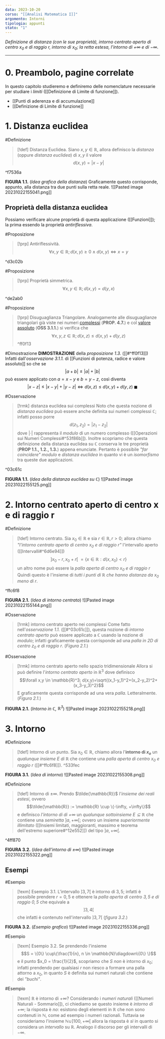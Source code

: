 ```yaml
---
data: 2023-10-20
corso: "[[Analisi Matematica I]]"
argomento: Intorni
tipologia: appunti
stato: "1"
---
```

*Definizione di distanza (con le sue proprietà), intorno centrato aperto di centro $x_0$ e di raggio $r$, intorno di $x_0$; la retta estesa, l'intorno di $+\infty$ e di $-\infty$.*
- - -
# 0. Preambolo, pagine correlate
In questo capitolo studieremo e definiremo delle nomenclature necessarie per studiare i *limiti* ([[Definizione di Limite di funzione]]).
- [[Punti di aderenza e di accumulazione]]
- [[Definizione di Limite di funzione]]
# 1. Distanza euclidea
#Definizione 
> [!def] Distanza Euclidea.
> Siano $x, y \in \mathbb{R}$, allora definisco la *distanza* (oppure *distanza euclidea*) di $x, y$ il valore 
> $$d(x,y) = | x - y |$$

^f7536a

**FIGURA 1.1.** (*Idea grafica della distanza*)
Graficamente questo corrisponde, appunto, alla distanza tra due punti sulla retta reale.
![[Pasted image 20231022155041.png]]
## Proprietà della distanza euclidea
Possiamo verificare alcune proprietà di questa applicazione ([[Funzioni]]); la prima essendo la proprietà *antiriflessiva*.

#Proposizione
> [!prp] Antiriflessività.
> $$\forall x, y \in \mathbb{R}; d(x,y) \geq 0 \land d(x,y) \iff x=y$$

^d3c02b

#Proposizione 
> [!prp] Proprietà simmetrica.
>  $$\forall x,y \in \mathbb{R}; d(x,y) = d(y,x)$$

^de2ab0

#Proposizione 
> [!prp] Disuguaglianza Triangolare.
> Analogamente alle disuguaglianze triangolari già viste nei numeri [complessi](Operazioni%20sui%20Numeri%20Complessi.md) (**PROP. 4.7.**) e col [valore assoluto](Funzioni%20di%20potenza,%20radice%20e%20valore%20assoluto.md) (**OSS 3.1.1.**) si verifica che $$\forall x,y,z \in \mathbb{R}; d(x,z) \leq d(x,y)+d(y,z)$$
^ff0f13

#Dimostrazione 
**DIMOSTRAZIONE** della *proposizione 1.3.* ([[#^ff0f13]])
Infatti dall'*osservazione 3.1.1.* di [[Funzioni di potenza, radice e valore assoluto]] so che se $$|a+b|\leq|a|+|b|$$può essere applicato con $a=x-y$ e $b=y-z$, così diventa $$|x-z|\leq|x-y|+|y-z| \iff d(x,z) \leq d(x,y) + d(y,z) \ \blacksquare$$

#Osservazione 
> [!rmk] distanza euclidea sui complessi
   Noto che questa nozione di *distanza euclidea* può essere anche definita sui numeri complessi $\mathbb{C}$; infatti posso porre $$d(z_1,z_2) = |z_1-z_2|$$dove $|\cdot|$ rappresenta il *modulo* di un numero complesso ([[Operazioni sui Numeri Complessi#^53f86b]]).
   Inoltre scopriamo che questa definizione della distanza euclidea su $\mathbb{C}$ conserva le tre proprietà (**PROP 1.1., 1.2., 1.3.**) appena enunciate. Pertanto è possibile *"far coincidere"* *modulo* e *distanza euclidea* in quanto vi è un *isomorfismo* tra queste due applicazioni.

^03c61c

**FIGURA 1.1.** (*Idea della distanza euclidea su $\mathbb{C}$*)
![[Pasted image 20231022155125.png]]
# 2. Intorno centrato aperto di centro x e di raggio r
#Definizione 
> [!def] Intorno centrato.
> Sia $x_0 \in \mathbb{R}$ e sia $r \in \mathbb{R}, r> 0$; allora chiamo *"l'intorno centrato aperto di centro $x_0$ e di raggio $r$"* l'intervallo aperto ([[Intervalli#^6d6e94]]) 
> $$]x_0-r, x_0+r[ \ = \{x \in \mathbb{R}: d(x,x_0) < r\}$$
> un altro nome può essere la *palla aperta di centro $x_0$ e di raggio $r$*
> Quindi questo è l'insieme di *tutti i punti di $\mathbb{R}$ che hanno distanza da $x_0$ meno di $r$*.

^ffc6f8

**FIGURA 2.1.** (*Idea di intorno centrato*)
![[Pasted image 20231022155144.png]]

#Osservazione 
> [!rmk] intorno centrato aperto nei complessi
   Come fatto nell'*osservazione 1.1.* ([[#^03c61c]]), questa nozione di *intorno centrato aperto* può essere applicato a $\mathbb{C}$ usando la nozione di *modulo*; infatti graficamente questa corrisponde ad una *palla in 2D di centro $z_0$ e di raggio $r$*. (*Figura 2.1.*)

#Osservazione 
> [!rmk] intorno centrato aperto nello spazio tridimensionale
Allora si può definire l'*intorno centrato aperto* in $\mathbb{R}^3$ dove definisco $$\forall x,y \in \mathbb{R}^3; d(x,y)=\sqrt{(x_1-y_1)^2+(x_2-y_2)^2+(x_3-y_3)^2}$$
E graficamente questa corrisponde ad una vera *palla*. Letteralmente. (*Figura 2.1.*)

**FIGURA 2.1.** (*Intorno in $\mathbb{C}$, $\mathbb{R}^3$*)
![[Pasted image 20231022155218.png]]

# 3. Intorno
#Definizione 
> [!def] Intorno di un punto.
> Sia $x_0 \in \mathbb{R}$, chiamo allora l'**intorno di $x_o$** un *qualunque insieme $E$ di $\mathbb{R}$* che contiene una *palla aperta di centro $x_0$ e raggio $r$* ([[#^ffc6f8]]).
^533fec

**FIGURA 3.1.** (*Idea di intorno*)
![[Pasted image 20231022155308.png]]

#Definizione 
> [!def] Intorno di $\pm\infty$.
> Prendo $\tilde{\mathbb{R}}$ l'*insieme dei reali estesi*, ovvero 
> $$\tilde{\mathbb{R}} := \mathbb{R} \cup \{-\infty, +\infty\}$$
> e definisco *l'intorno di di $+\infty$* un *qualunque sottoinsieme $E \subseteq \mathbb{R}$* che contiene una *semiretta* $]a, +\infty[$; ovvero un insieme *superiormente illimitato* ([[Insiemi limitati, maggioranti, massimo e teorema dell'estremo superiore#^12e552]]) del tipo $]a, +\infty[$.

^4ff870

**FIGURA 3.2.** (*Idea dell'intorno di $\pm \infty$*)
![[Pasted image 20231022155322.png]]
## Esempi
#Esempio 
> [!exm] Esempio 3.1.
> L'intervallo $]3,7[$ è intorno di $3,5$; infatti è possibile prendere $r = 0,5$ e ottenere la *palla aperta di centro $3,5$ e di raggio $0,5$* che equivale a $$]3, 4[$$che infatti è contenuto nell'intervallo $]3, 7[$ (*figura 3.2.*)

**FIGURA 3.2.** (*Esempio grafico*)
![[Pasted image 20231022155336.png]]

#Esempio 
> [!exm] Esempio 3.2.
   Se prendendo l'insieme $$S = \{0\} \cup\{\frac{1}{n}, n \in \mathbb{N}\diagdown\{0\} \}$$e il punto $x_0 = \frac{1}{2}$, scopriamo che $S$ *non* è intorno di $x_0$; infatti prendendo per qualsiasi $r$ non riesco a formare una palla attorno a $x_0$, in quanto $S$ è definita sui numeri naturali che contiene dei *"buchi"*.

#Esempio 
> [!exm] $\mathbb{R}$ è intorno di +$\infty$?
   Considerando i *numeri naturali* ([[Numeri Naturali - Sommario]]), ci chiediamo se questo insieme è *intorno di $+\infty$*; la risposta è *no*: esistono degli elementi in $\mathbb{R}$ che non sono contenuti in $\mathbb{N}$, come ad esempio i numeri razionali.
   Tuttavia se consideriamo l'insieme $\mathbb{N} \cup ]100, +\infty[$ allora la risposta è *sì* in quanto si considera un *intervallo* su $\mathbb{R}$.
   Analogo il discorso per gli intervalli di $-\infty$.

